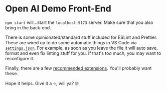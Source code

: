 # Open AI Demo Front-End

`npm start` will...start the `localhost:5173` server. Make sure that you also bring in the back-end.

There is some opinionated/standard stuff included for ESLint and Prettier. These are wired up to do some automatic things in VS Code via [`settings.json`](./.vscode/settings.json). For example, as soon as you leave the file it will auto save, format and even fix linting stuff for you. If that's too much, you may want to reconfigure it.

Finally, there are a few [recommended extensions](./.vscode/extensions.json). You'll probably want these.

Hope it helps. Give it a ⭐, will ya? 🤓
